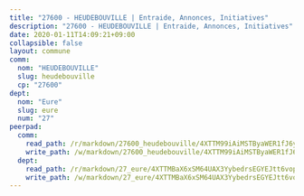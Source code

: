 ```yaml
---
title: "27600 - HEUDEBOUVILLE | Entraide, Annonces, Initiatives"
description: "27600 - HEUDEBOUVILLE | Entraide, Annonces, Initiatives"
date: 2020-01-11T14:09:21+09:00
collapsible: false
layout: commune
comm:
  nom: "HEUDEBOUVILLE"
  slug: heudebouville
  cp: "27600"
dept:
  nom: "Eure"
  slug: eure
  num: "27"
peerpad:
  comm:
    read_path: /r/markdown/27600_heudebouville/4XTTM99iAiMSTByaWER1fJ6yY5VMv2QUNCtyVr5nDymvybbRn
    write_path: /w/markdown/27600_heudebouville/4XTTM99iAiMSTByaWER1fJ6yY5VMv2QUNCtyVr5nDymvybbRn-K3TgUQ6BFfQfP5jHuaTpkvc58yqUuJnfaLV8PbCYoWQsBQDDqVfb9LsnmWvdMYj68VX9pB7wjqAk3o4LfmC7mEbtJ9zC9zVmQwSZmDdsnVecb6qxPbPJg3H73CHr8n9AXv7SAKye
  dept:
    read_path: /r/markdown/27_eure/4XTTMBaX6xSM64UAX3YybedrsEGYEJtt6vopdQsPEFtGijgwg
    write_path: /w/markdown/27_eure/4XTTMBaX6xSM64UAX3YybedrsEGYEJtt6vopdQsPEFtGijgwg-K3TgUmjy61Gu7ZFzjoVmiacXP2Rc4pq6sxVCYUX3mFQZWQw9yCKsEoAMagtuW4jJTYhK96DsWW4cPmZLagvQNZ34BscGcu4btrtJibt18c1mpqofaWe6Q3RartDiuMTjY7NrsH4r
---
```


